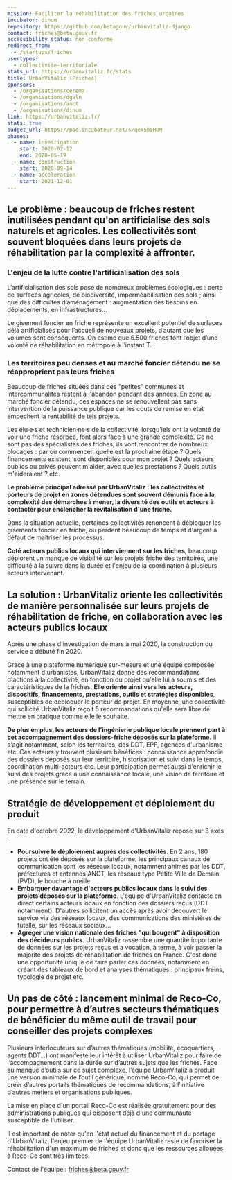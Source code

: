 ```yaml
---
mission: Faciliter la réhabilitation des friches urbaines
incubator: dinum
repository: https://github.com/betagouv/urbanvitaliz-django
contact: friches@beta.gouv.fr
accessibility_status: non conforme
redirect_from:
  - /startups/friches
usertypes:
  - collectivite-territoriale
stats_url: https://urbanvitaliz.fr/stats
title: UrbanVitaliz (Friches)
sponsors:
  - /organisations/cerema
  - /organisations/dgaln
  - /organisations/anct
  - /organisations/dinum
link: https://urbanvitaliz.fr/
stats: true
budget_url: https://pad.incubateur.net/s/qeT5bzHUM
phases:
  - name: investigation
    start: 2020-02-12
    end: 2020-05-19
  - name: construction
    start: 2020-09-14
  - name: acceleration
    start: 2021-12-01
---
```

## Le problème : beaucoup de friches restent inutilisées pendant qu'on artificialise des sols naturels et agricoles. Les collectivités sont souvent bloquées dans leurs projets de réhabilitation par la complexité à affronter.

### L'enjeu de la lutte contre l'artificialisation des sols

L’artificialisation des sols pose de nombreux problèmes écologiques : perte de surfaces agricoles, de biodiversité, imperméabilisation des sols ; ainsi que des difficultés d’aménagement : augmentation des besoins en déplacements, en infrastructures… 

Le gisement foncier en friche représente un excellent potentiel de surfaces déjà artificialisés pour l’accueil de nouveaux projets, d’autant que les volumes sont conséquents. On estime que 6.500 friches font l’objet d’une volonté de réhabilitation en métropole à l’instant T.

### Les territoires peu denses et au marché foncier détendu ne se réapproprient pas leurs friches

Beaucoup de friches situées dans des "petites" communes et intercommunalités restent à l'abandon pendant des années. En zone au marché foncier détendu, ces espaces ne se renouvellent pas sans intervention de la puissance publique car les couts de remise en état empechent la rentabilité de tels projets.

Les élu·e·s et technicien·ne·s de la collectivité, lorsqu'iels ont la volonté de voir une friche résorbée, font alors face à une grande complexité. Ce ne sont pas des spécialistes des friches, ils vont rencontrer de nombreux blocages : par où commencer, quelle est la prochaine étape ? Quels financements existent, sont disponibles pour mon projet ? Quels acteurs publics ou privés peuvent m'aider, avec quelles prestations ? Quels outils m'aideraient ? etc.

**Le problème principal adressé par UrbanVitaliz :  les collectivités et porteurs de projet en zones détendues sont souvent démunis face à la complexité des démarches à mener, la diversité des outils et acteurs à contacter pour enclencher la revitalisation d'une friche.**

Dans la situation actuelle, certaines collectivités renoncent à débloquer les gisements foncier en friche, ou perdent beaucoup de temps et d'argent à défaut de maîtriser les processus.

**Coté acteurs publics locaux qui interviennent sur les friches**, beaucoup déplorent un manque de visibilité sur les projets friche des territoires, une difficulté à la suivre dans la durée et l'enjeu de la coordination à plusieurs acteurs intervenant.

## La solution : UrbanVitaliz oriente les collectivités de manière personnalisée sur leurs projets de réhabilitation de friche, en collaboration avec les acteurs publics locaux

Après une phase d'investigation de mars à mai 2020, la construction du service a débuté fin 2020.

Grace à une plateforme numérique sur-mesure et une équipe composée notamment d'urbanistes, UrbanVitaliz donne des recommandations d'actions à la collectivité, en fonction du projet qu'elle lui a soumis et des caractéristiques de la friches. **Elle oriente ainsi vers les acteurs, dispositifs, financements, prestations, outils et stratégies disponibles**, susceptibles de débloquer le porteur de projet. En moyenne, une collectivité qui sollicité UrbanVitaliz reçoit 5 recommandations qu'elle sera libre de mettre en pratique comme elle le souhaite.

**De plus en plus, les acteurs de l'ingénierie publique locale prennent part à cet accompagnement des dossiers-friche déposés sur la plateforme.** Il s'agit notamment, selon les territoires, des DDT, EPF, agences d'urbanisme etc. Ces acteurs y trouvent plusieurs bénéfices : connaissance approfondie des dossiers déposés sur leur territoire, historisation et suivi dans le temps, coordination multi-acteurs etc. Leur participation permet aussi d'enrichir le suivi des projets grace à une connaissance locale, une vision de territoire et une présence sur le terrain.

## Stratégie de développement et déploiement du produit

En date d'octobre 2022, le développement d'UrbanVitaliz repose sur 3 axes :

* **Poursuivre le déploiement auprès des collectivités**. En 2 ans, 180 projets ont été déposés sur la plateforme, les principaux canaux de communication sont les réseaux locaux, notamment animés par les DDT, préfectures et antennes ANCT, les réseaux type Petite Ville de Demain (PVD), le bouche à oreille.
* **Embarquer davantage d'acteurs publics locaux dans le suivi des projets déposés sur la plateforme**. L'équipe d'UrbanVitaliz contacte en direct certains acteurs locaux en fonction des dossiers reçus (DDT notamment). D'autres sollicitent un accès après avoir découvert le service via des réseaux locaux, des communications des ministères de tutelle, sur les réseaux sociaux...
* **Agréger une vision nationale des friches "qui bougent" à disposition des décideurs publics**. UrbanVitaliz rassemble une quantité importante de données sur les projets reçus et a vocation, à terme, à voir passer la majorité des projets de réhabilitation de friches en France. C'est donc une opportunité unique de faire parler ces données, notamment en créant des tableaux de bord et analyses thématiques : principaux freins, typologie de projet etc.

## Un pas de côté : lancement minimal de Reco-Co, pour permettre à d’autres secteurs thématiques de bénéficier du même outil de travail pour conseiller des projets complexes

Plusieurs interlocuteurs sur d’autres thématiques (mobilité, écoquartiers, agents DDT…) ont manifesté leur intérêt à utiliser UrbanVitaliz pour faire de l’accompagnement dans la durée sur d’autres sujets que les friches. Face au manque d’outils sur ce sujet complexe, l’équipe UrbanVitaliz a produit une version minimale de l’outil générique, nommé Reco-Co, qui permet de créer d’autres portails thématiques de recommandations, à l’initiative d’autres métiers et organisations publiques. 

La mise en place d'un portail Reco-Co est réalisée gratuitement pour des administrations publiques qui disposent déjà d'une communauté susceptible de l'utiliser. 

Il est important de noter qu'en l'état actuel du financement et du portage d'UrbanVitaliz, l'enjeu premier de l'équipe UrbanVitaliz reste de favoriser la réhabilitation d'un maximum de friches et donc que les ressources allouées à Reco-Co sont très limitées.

Contact de l'équipe : friches@beta.gouv.fr